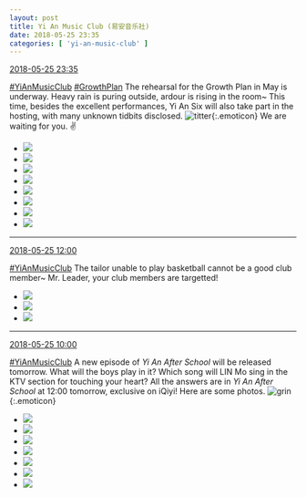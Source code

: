 ```yaml
---
layout: post
title: Yi An Music Club (易安音乐社)
date: 2018-05-25 23:35
categories: [ 'yi-an-music-club' ]
---
```


<div class="weibo-info">
  <a href="https://weibo.com/6094546964/Gil4lwU7x">2018-05-25 23:35</a>
</div>

[#YiAnMusicClub](https://weibo.com/p/100808beae2e3e05b17b64f63ebedca39f19b2/super_index) [#GrowthPlan](https://weibo.com/p/100808fe7264e4339c41df171df3260846e152) The rehearsal for the Growth Plan in May is underway. Heavy rain is puring outside, ardour is rising in the room~ This time, besides the excellent performances, Yi An Six will also take part in the hosting, with many unknown tidbits disclosed. ![titter](https://img.t.sinajs.cn/t4/appstyle/expression/ext/normal/71/2018new_touxiao_org.png){:.emoticon} We are waiting for you. ✌️

<!-- more -->

<ul class="weibo-pic-list-3">
  <li class="weibo-pic">
    <a href="http://wx2.sinaimg.cn/mw690/006Es64Aly1fro0bzqbqyj31440qoqcq.jpg"><img src="http://wx2.sinaimg.cn/thumb150/006Es64Aly1fro0bzqbqyj31440qoqcq.jpg"/></a>
  </li>
  <li class="weibo-pic">
    <a href="http://wx1.sinaimg.cn/mw690/006Es64Aly1fro0c0a15jj30y01feu0x.jpg"><img src="http://wx1.sinaimg.cn/thumb150/006Es64Aly1fro0c0a15jj30y01feu0x.jpg"/></a>
  </li>
  <li class="weibo-pic">
    <a href="http://wx2.sinaimg.cn/mw690/006Es64Aly1fro0c11k0yj30tz1hz1ky.jpg"><img src="http://wx2.sinaimg.cn/thumb150/006Es64Aly1fro0c11k0yj30tz1hz1ky.jpg"/></a>
  </li>
  <li class="weibo-pic">
    <a href="http://wx3.sinaimg.cn/mw690/006Es64Aly1fro0c1wjlfj30zk1hckjl.jpg"><img src="http://wx3.sinaimg.cn/thumb150/006Es64Aly1fro0c1wjlfj30zk1hckjl.jpg"/></a>
  </li>
  <li class="weibo-pic">
    <a href="http://wx1.sinaimg.cn/mw690/006Es64Aly1fro0c3dw0bj30zk1hcqv6.jpg"><img src="http://wx1.sinaimg.cn/thumb150/006Es64Aly1fro0c3dw0bj30zk1hcqv6.jpg"/></a>
  </li>
  <li class="weibo-pic">
    <a href="http://wx2.sinaimg.cn/mw690/006Es64Aly1fro0bz6jdoj30yd1fxe82.jpg"><img src="http://wx2.sinaimg.cn/thumb150/006Es64Aly1fro0bz6jdoj30yd1fxe82.jpg"/></a>
  </li>
  <li class="weibo-pic">
    <a href="http://wx4.sinaimg.cn/mw690/006Es64Aly1fro0c45xjjj30zk1i31ky.jpg"><img src="http://wx4.sinaimg.cn/thumb150/006Es64Aly1fro0c45xjjj30zk1i31ky.jpg"/></a>
  </li>
  <li class="weibo-pic">
    <a href="http://wx3.sinaimg.cn/mw690/006Es64Aly1fro0c50b0nj31hc0zkb29.jpg"><img src="http://wx3.sinaimg.cn/thumb150/006Es64Aly1fro0c50b0nj31hc0zkb29.jpg"/></a>
  </li>
</ul>

---

<div class="weibo-info">
  <a href="https://weibo.com/6094546964/Gigw4D7lN">2018-05-25 12:00</a>
</div>

[#YiAnMusicClub](https://weibo.com/p/100808beae2e3e05b17b64f63ebedca39f19b2/super_index) The tailor unable to play basketball cannot be a good club member~ Mr. Leader, your club members are targetted!

<ul class="weibo-pic-list-1">
  <li class="weibo-pic">
    <a href="http://wx2.sinaimg.cn/mw690/006Es64Aly1frmka9fxgnj30m87vxhdu.jpg"><img src="http://wx2.sinaimg.cn/thumb150/006Es64Aly1frmka9fxgnj30m87vxhdu.jpg"/></a>
  </li>
  <li class="weibo-pic">
    <a href="http://wx1.sinaimg.cn/mw690/006Es64Aly1frmkac0nipj30m88j7hdu.jpg"><img src="http://wx1.sinaimg.cn/thumb150/006Es64Aly1frmkac0nipj30m88j7hdu.jpg"/></a>
  </li>
  <li class="weibo-pic">
    <a href="http://wx3.sinaimg.cn/mw690/006Es64Aly1frmkaeog7kj30m3cn4e83.jpg"><img src="http://wx3.sinaimg.cn/thumb150/006Es64Aly1frmkaeog7kj30m3cn4e83.jpg"/></a>
  </li>
</ul>

---

<div class="weibo-info">
  <a href="https://weibo.com/6094546964/GifJsBDgu">2018-05-25 10:00</a>
</div>

[#YiAnMusicClub](https://weibo.com/p/100808beae2e3e05b17b64f63ebedca39f19b2/super_index) A new episode of *Yi An After School* will be released tomorrow. What will the boys play in it? Which song will LIN Mo sing in the KTV section for touching your heart? All the answers are in *Yi An After School* at 12:00 tomorrow, exclusive on iQiyi! Here are some photos. ![grin](https://img.t.sinajs.cn/t4/appstyle/expression/ext/normal/4d/2018new_huaixiao_org.png){:.emoticon}

<ul class="weibo-pic-list-3">
  <li class="weibo-pic">
    <a href="http://wx4.sinaimg.cn/mw690/006Es64Aly1frncsb208mj31430qon6l.jpg"><img src="http://wx4.sinaimg.cn/thumb150/006Es64Aly1frncsb208mj31430qon6l.jpg"/></a>
  </li>
  <li class="weibo-pic">
    <a href="http://wx1.sinaimg.cn/mw690/006Es64Aly1frncsbmvnrj31111jkhdt.jpg"><img src="http://wx1.sinaimg.cn/thumb150/006Es64Aly1frncsbmvnrj31111jkhdt.jpg"/></a>
  </li>
  <li class="weibo-pic">
    <a href="http://wx4.sinaimg.cn/mw690/006Es64Aly1frncsct0h3j31111jk4qq.jpg"><img src="http://wx4.sinaimg.cn/thumb150/006Es64Aly1frncsct0h3j31111jk4qq.jpg"/></a>
  </li>
  <li class="weibo-pic">
    <a href="http://wx2.sinaimg.cn/mw690/006Es64Aly1frncsdzu6kj31121jkx6p.jpg"><img src="http://wx2.sinaimg.cn/thumb150/006Es64Aly1frncsdzu6kj31121jkx6p.jpg"/></a>
  </li>
  <li class="weibo-pic">
    <a href="http://wx4.sinaimg.cn/mw690/006Es64Aly1frncsam7erj31121jku0x.jpg"><img src="http://wx4.sinaimg.cn/thumb150/006Es64Aly1frncsam7erj31121jku0x.jpg"/></a>
  </li>
  <li class="weibo-pic">
    <a href="http://wx1.sinaimg.cn/mw690/006Es64Aly1frncsetn57j31111jk1ky.jpg"><img src="http://wx1.sinaimg.cn/thumb150/006Es64Aly1frncsetn57j31111jk1ky.jpg"/></a>
  </li>
  <li class="weibo-pic">
    <a href="http://wx3.sinaimg.cn/mw690/006Es64Aly1frncsftq67j31121jku0x.jpg"><img src="http://wx3.sinaimg.cn/thumb150/006Es64Aly1frncsftq67j31121jku0x.jpg"/></a>
  </li>
</ul>
